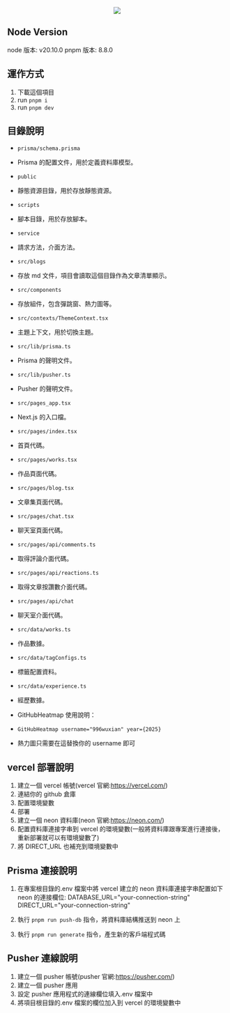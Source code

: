 <p align="center"><img src="/public/images/work1.jpg" /></p>

## Node Version

node 版本: v20.10.0
pnpm 版本: 8.8.0

## 運作方式

1. 下載這個項目
2. run `pnpm i`
3. run `pnpm dev`

## 目錄說明

- `prisma/schema.prisma`

 - Prisma 的配置文件，用於定義資料庫模型。

- `public`

 - 靜態資源目錄，用於存放靜態資源。

- `scripts`

 - 腳本目錄，用於存放腳本。

- `service`

 - 請求方法，介面方法。

- `src/blogs`

 - 存放 md 文件，項目會讀取這個目錄作為文章清單顯示。

- `src/components`

 - 存放組件，包含彈跳窗、熱力圖等。

- `src/contexts/ThemeContext.tsx`

 - 主題上下文，用於切換主題。

- `src/lib/prisma.ts`

 - Prisma 的聲明文件。

- `src/lib/pusher.ts`

 - Pusher 的聲明文件。

- `src/pages_app.tsx`

 - Next.js 的入口檔。

- `src/pages/index.tsx`

 - 首頁代碼。

- `src/pages/works.tsx`

 - 作品頁面代碼。

- `src/pages/blog.tsx`

 - 文章集頁面代碼。

- `src/pages/chat.tsx`

 - 聊天室頁面代碼。

- `src/pages/api/comments.ts`

 - 取得評論介面代碼。

- `src/pages/api/reactions.ts`

 - 取得文章按讚數介面代碼。

- `src/pages/api/chat`

 - 聊天室介面代碼。

- `src/data/works.ts`

 - 作品數據。

- `src/data/tagConfigs.ts`

 - 標籤配置資料。

- `src/data/experience.ts`

 - 經歷數據。

- GitHubHeatmap 使用說明：
 - `GitHubHeatmap username="996wuxian" year={2025}`
 - 熱力圖只需要在這替換你的 username 即可

## vercel 部署說明

1. 建立一個 vercel 帳號(vercel 官網:https://vercel.com/)
2. 連結你的 github 倉庫
3. 配置環境變數
4. 部署
5. 建立一個 neon 資料庫(neon 官網:https://neon.com/)
6. 配置資料庫連接字串到 vercel 的環境變數(一般將資料庫跟專案進行連接後，重新部署就可以有環境變數了)
7. 將 DIRECT_URL 也補充到環境變數中

## Prisma 連接說明

1. 在專案根目錄的.env 檔案中將 vercel 建立的 neon 資料庫連接字串配置如下 neon 的連接欄位:
 DATABASE_URL="your-connection-string"
 DIRECT_URL="your-connection-string"

2. 執行 `pnpm run push-db` 指令，將資料庫結構推送到 neon 上
3. 執行 `pnpm run generate` 指令，產生新的客戶端程式碼

## Pusher 連線說明

1. 建立一個 pusher 帳號(pusher 官網:https://pusher.com/)
2. 建立一個 pusher 應用
3. 設定 pusher 應用程式的連線欄位填入.env 檔案中
4. 將項目根目錄的.env 檔案的欄位加入到 vercel 的環境變數中
